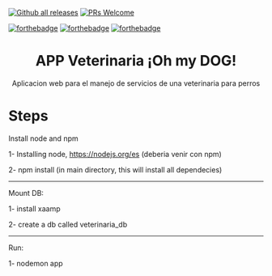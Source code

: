 [![Github all releases](https://img.shields.io/github/downloads/Naereen/StrapDown.js/total.svg)](https://github.com/agusrnfr/ING-2/releases)
[![PRs Welcome](https://img.shields.io/badge/PRs-welcome-brightgreen.svg?style=flat-square)](https://github.com/agusrnfr/ING-2/pulls)

[![forthebadge](https://forthebadge.com/images/badges/0-percent-optimized.svg)](https://forthebadge.com)
[![forthebadge](https://forthebadge.com/images/badges/60-percent-of-the-time-works-every-time.svg)](https://forthebadge.com)
[![forthebadge](https://forthebadge.com/images/badges/uses-js.svg)](https://forthebadge.com)

<div align="center">
  <h1>APP Veterinaria ¡Oh my DOG!</h1>
  <p>
    Aplicacion web para el manejo de servicios de una veterinaria para perros
  </p>
</div>

# Steps

Install node and npm

1- Installing node,  https://nodejs.org/es (deberia venir con npm)

2- npm install  (in main directory, this will install all dependecies)

___________________

Mount DB:

1- install xaamp

2- create a db called veterinaria_db

___________________

Run:

1- nodemon app
